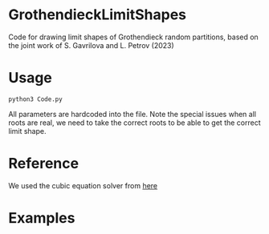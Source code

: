 # GrothendieckLimitShapes
Code for drawing limit shapes of Grothendieck random partitions, based on the joint work of S. Gavrilova and L. Petrov (2023)


# Usage

```
python3 Code.py
```

All parameters are hardcoded into the file. Note the special issues when all roots are real, we need to take the correct roots to be able to get the correct limit shape.

# Reference

We used the cubic equation solver from [here](https://github.com/shril/CubicEquationSolver/tree/master)

# Examples
